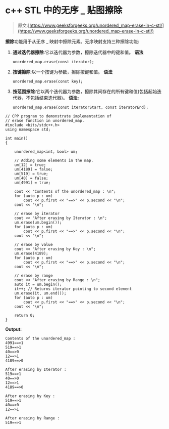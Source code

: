 # c++ STL 中的无序 _ 贴图擦除

> 原文:[https://www.geeksforgeeks.org/unordered_map-erase-in-c-stl/](https://www.geeksforgeeks.org/unordered_map-erase-in-c-stl/)

**擦除**功能用于从无序 _ 映射中擦除元素。无序映射支持三种擦除功能:

1.  **通过迭代器擦除**:它以迭代器为参数，擦除迭代器中的键和值。
    **语法**

    ```
    unordered_map.erase(const iterator);
    ```

2.  **按键擦除**:以一个按键为参数，擦除按键和值。
    **语法**

    ```
    unordered_map.erase(const key);
    ```

3.  **按范围擦除**:它以两个迭代器为参数，擦除其间存在的所有键和值(包括起始迭代器，不包括结束迭代器)。
    **语法:**

    ```
    unordered_map.erase(const iteratorStart, const iteratorEnd);
    ```

```
// CPP program to demonstrate implementation of
// erase function in unordered_map.
#include <bits/stdc++.h>
using namespace std;

int main()
{

    unordered_map<int, bool> um;

    // Adding some elements in the map.
    um[12] = true;
    um[4189] = false;
    um[519] = true;
    um[40] = false;
    um[4991] = true;

    cout << "Contents of the unordered_map : \n";
    for (auto p : um)
        cout << p.first << "==>" << p.second << "\n";
    cout << "\n";

    // erase by iterator
    cout << "After erasing by Iterator : \n";
    um.erase(um.begin());
    for (auto p : um)
        cout << p.first << "==>" << p.second << "\n";
    cout << "\n";

    // erase by value
    cout << "After erasing by Key : \n";
    um.erase(4189);
    for (auto p : um)
        cout << p.first << "==>" << p.second << "\n";
    cout << "\n";

    // erase by range
    cout << "After erasing by Range : \n";
    auto it = um.begin();
    it++; // Returns iterator pointing to second element
    um.erase(it, um.end());
    for (auto p : um)
        cout << p.first << "==>" << p.second << "\n";
    cout << "\n";

    return 0;
}
```

**Output:**

```
Contents of the unordered_map :
4991==>1
519==>1
40==>0
12==>1
4189==>0

After erasing by Iterator :
519==>1
40==>0
12==>1
4189==>0

After erasing by Key :
519==>1
40==>0
12==>1

After erasing by Range :
519==>1

```